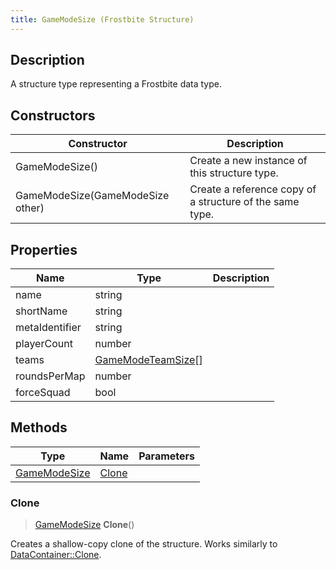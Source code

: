 ```yaml
---
title: GameModeSize (Frostbite Structure)
---
```

## Description

A structure type representing a Frostbite data type.

## Constructors

| Constructor                      | Description                                              |
| -------------------------------- | -------------------------------------------------------- |
| GameModeSize()                   | Create a new instance of this structure type.            |
| GameModeSize(GameModeSize other) | Create a reference copy of a structure of the same type. |

## Properties

| Name           | Type                                     | Description |
| -------------- | ---------------------------------------- | ----------- |
| name           | string                                   |             |
| shortName      | string                                   |             |
| metaIdentifier | string                                   |             |
| playerCount    | number                                   |             |
| teams          | [GameModeTeamSize](GameModeTeamSize)\[\] |             |
| roundsPerMap   | number                                   |             |
| forceSquad     | bool                                     |             |

## Methods

| Type                         | Name            | Parameters |
| ---------------------------- | --------------- | ---------- |
| [GameModeSize](GameModeSize) | [Clone](#clone) |            |

### Clone

> [GameModeSize](GameModeSize) **Clone**()

Creates a shallow-copy clone of the structure. Works similarly to [DataContainer::Clone](/vext/ref/cls/shr/datacontainer#clone).

